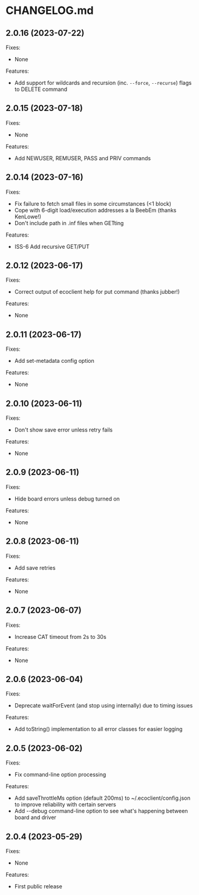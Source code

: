 # CHANGELOG.md

## 2.0.16 (2023-07-22)

Fixes:

- None

Features:

- Add support for wildcards and recursion (inc. `--force`, `--recurse`) flags to DELETE command

## 2.0.15 (2023-07-18)

Fixes:

- None

Features:

- Add NEWUSER, REMUSER, PASS and PRIV commands

## 2.0.14 (2023-07-16)

Fixes:

- Fix failure to fetch small files in some circumstances (<1 block)
- Cope with 6-digit load/execution addresses a la BeebEm (thanks KenLowe!)
- Don't include path in .inf files when GETting

Features:

- ISS-6 Add recursive GET/PUT

## 2.0.12 (2023-06-17)

Fixes:

- Correct output of ecoclient help for put command (thanks jubber!)

Features:

- None

## 2.0.11 (2023-06-17)

Fixes:

- Add set-metadata config option

Features:

- None

## 2.0.10 (2023-06-11)

Fixes:

- Don't show save error unless retry fails

Features:

- None

## 2.0.9 (2023-06-11)

Fixes:

- Hide board errors unless debug turned on

Features:

- None

## 2.0.8 (2023-06-11)

Fixes:

- Add save retries

Features:

- None

## 2.0.7 (2023-06-07)

Fixes:

- Increase CAT timeout from 2s to 30s

Features:

- None

## 2.0.6 (2023-06-04)

Fixes:

- Deprecate waitForEvent (and stop using internally) due to timing issues

Features:

- Add toString() implementation to all error classes for easier logging

## 2.0.5 (2023-06-02)

Fixes:

- Fix command-line option processing

Features:

- Add saveThrottleMs option (default 200ms) to ~/.ecoclient/config.json to improve reliability with certain servers
- Add --debug command-line option to see what's happening between board and driver

## 2.0.4 (2023-05-29)

Fixes:

- None

Features:

- First public release
